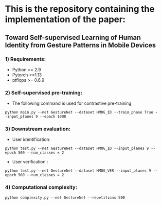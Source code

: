 # This is the repository containing the implementation of the paper: 
## Toward Self-supervised Learning of Human Identity from Gesture Patterns in Mobile Devices

### 1) Requirements:
* Python >= 2.9
* Pytorch >=1.13
* ptflops >= 0.6.9

### 2) Self-supervised pre-training:

* The following command is used for contrastive pre-training

 ```
 python main.py --net GestureNet --dataset HMOG_ID --train_phase True --input_planes 9 --epoch 1000
 
 ```
 
 ### 3) Downstream evaluation:
 
 * User identification:
 
 ```
 python test.py --net GestureNet --dataset HMOG_ID --input_planes 9 --epoch 500 --num_classes = 2
 ```
 * User verification :
 
 ```
 python test.py --net GestureNet --dataset HMOG_VER --input_planes 9 --epoch 500 --num_classes = 2
 ```
 
 ### 4) Computational complexity:
 
 ```
 python complexity.py --net GestureNet --repetitions 500
 ```
 
